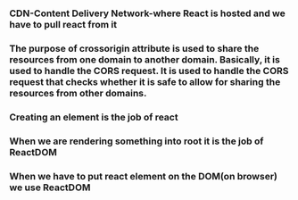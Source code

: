 ### CDN-Content Delivery Network-where React is hosted and we have to pull react from it
### The purpose of crossorigin attribute is used to share the resources from one domain to another domain. Basically, it is used to handle the CORS request. It is used to handle the CORS request that checks whether it is safe to allow for sharing the resources from other domains.
### Creating an element is the job of react
### When we are rendering something into root it is the job of ReactDOM
### When we have to put react element on the DOM(on browser) we use ReactDOM
